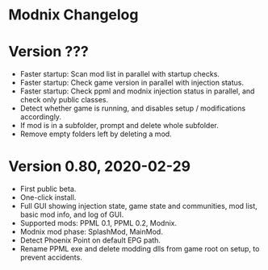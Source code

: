 # Modnix Changelog

# Version ???

* Faster startup: Scan mod list in parallel with startup checks.
* Faster startup: Check game version in parallel with injection status.
* Faster startup: Check ppml and modnix injection status in parallel, and check only public classes.
* Detect whether game is running, and disables setup / modifications accordingly.
* If mod is in a subfolder, prompt and delete whole subfolder.
* Remove empty folders left by deleting a mod.

# Version 0.80, 2020-02-29

* First public beta.
* One-click install.
* Full GUI showing injection state, game state and communities, mod list, basic mod info, and log of GUI.
* Supported mods: PPML 0.1, PPML 0.2, Modnix.
* Modnix mod phase: SplashMod, MainMod.
* Detect Phoenix Point on default EPG path.
* Rename PPML exe and delete modding dlls from game root on setup, to prevent accidents.